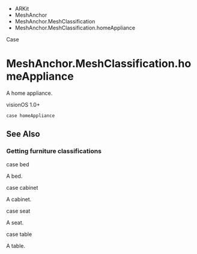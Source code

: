 

- ARKit
- MeshAnchor
- MeshAnchor.MeshClassification
-  MeshAnchor.MeshClassification.homeAppliance 

Case

# MeshAnchor.MeshClassification.homeAppliance

A home appliance.

visionOS 1.0+

``` source
case homeAppliance
```

## See Also

### Getting furniture classifications

case bed

A bed.

case cabinet

A cabinet.

case seat

A seat.

case table

A table.

